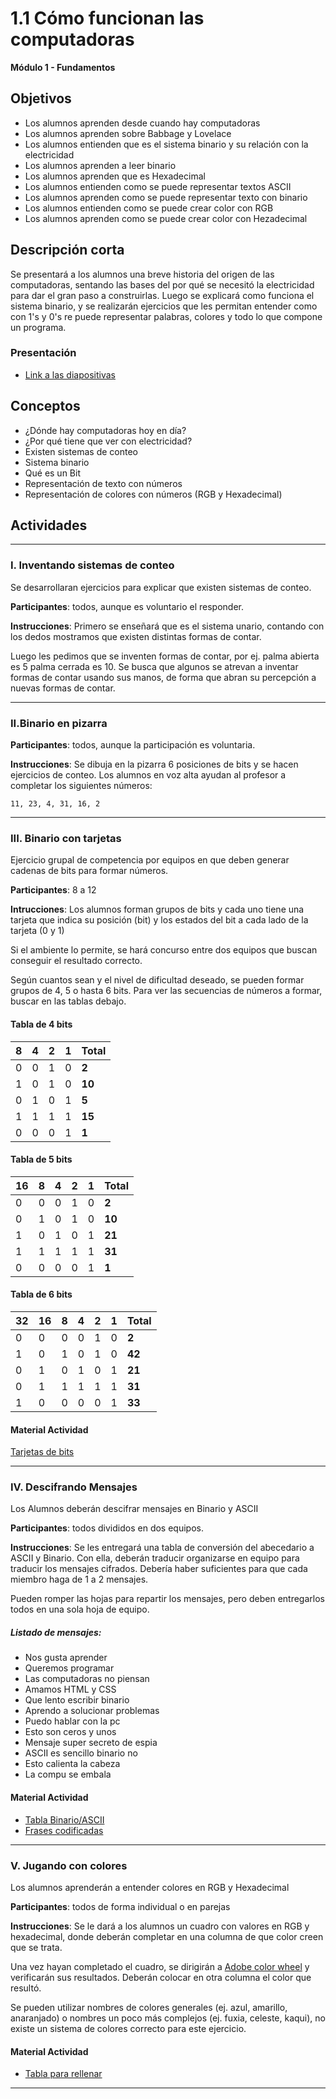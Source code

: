 # 1.1 Cómo funcionan las computadoras

**Módulo 1 - Fundamentos**

## Objetivos

- Los alumnos aprenden desde cuando hay computadoras
- Los alumnos aprenden sobre Babbage y Lovelace
- Los alumnos entienden que es el sistema binario y su relación con la electricidad
- Los alumnos aprenden a leer binario
- Los alumnos aprenden que es Hexadecimal
- Los alumnos entienden como se puede representar textos ASCII
- Los alumnos aprenden como se puede representar texto con binario
- Los alumnos entienden como se puede crear color con RGB
- Los alumnos aprenden como se puede crear color con Hezadecimal

## Descripción corta

Se presentará a los alumnos una breve historia del origen de las computadoras,
sentando las bases del por qué se necesitó la electricidad para dar el gran paso a construirlas.
Luego se explicará como funciona el sistema binario, y se realizarán ejercicios que les permitan
entender como con 1's y 0's re puede representar palabras, colores y todo lo que compone un programa.

### Presentación

- [Link a las diapositivas](https://docs.google.com/presentation/d/10_v26YLs1YZTinSewl7BPb7o80n5wadrkRScgi-Zl5k/edit?usp=sharing)

## Conceptos

- ¿Dónde hay computadoras hoy en día?
- ¿Por qué tiene que ver con electricidad?
- Existen sistemas de conteo
- Sistema binario
- Qué es un Bit
- Representación de texto con números
- Representación de colores con números (RGB y Hexadecimal)

## Actividades

---

### I. Inventando sistemas de conteo

Se desarrollaran ejercicios para explicar que existen sistemas de conteo.

**Participantes**: todos, aunque es voluntario el responder.

**Instrucciones**: Primero se enseñará que es el sistema unario, contando con los dedos mostramos que existen distintas formas de contar.

Luego les pedimos que se inventen formas de contar, por ej. palma abierta es 5 palma cerrada es 10.
Se busca que algunos se atrevan a inventar formas de contar usando sus manos, de forma que abran su percepción a nuevas
formas de contar.

---

### II.Binario en pizarra

**Participantes**: todos, aunque la participación es voluntaria.

**Instrucciones**: Se dibuja en la pizarra 6 posiciones de bits y se hacen ejercicios de conteo.
Los alumnos en voz alta ayudan al profesor a completar los siguientes números:

`11, 23, 4, 31, 16, 2`

---

### III. Binario con tarjetas

Ejercicio grupal de competencia por equipos en que deben generar cadenas de bits para formar números.

**Participantes**: 8 a 12

**Intrucciones**: Los alumnos forman grupos de bits y cada uno tiene una tarjeta que indica su posición (bit) y los estados del
bit a cada lado de la tarjeta (0 y 1)

Si el ambiente lo permite, se hará concurso entre dos equipos que buscan conseguir el resultado correcto.

Según cuantos sean y el nivel de dificultad deseado, se pueden formar grupos de 4, 5 o hasta 6 bits. Para ver las secuencias de números a formar, buscar en las tablas debajo.

#### Tabla de 4 bits

| 8   | 4   | 2   | 1   | Total  |
| --- | --- | --- | --- | ------ |
| 0   | 0   | 1   | 0   | **2**  |
| 1   | 0   | 1   | 0   | **10** |
| 0   | 1   | 0   | 1   | **5**  |
| 1   | 1   | 1   | 1   | **15** |
| 0   | 0   | 0   | 1   | **1**  |

#### Tabla de 5 bits

| 16  | 8   | 4   | 2   | 1   | Total  |
| --- | --- | --- | --- | --- | ------ |
| 0   | 0   | 0   | 1   | 0   | **2**  |
| 0   | 1   | 0   | 1   | 0   | **10** |
| 1   | 0   | 1   | 0   | 1   | **21** |
| 1   | 1   | 1   | 1   | 1   | **31** |
| 0   | 0   | 0   | 0   | 1   | **1**  |

#### Tabla de 6 bits

| 32  | 16  | 8   | 4   | 2   | 1   | Total  |
| --- | --- | --- | --- | --- | --- | ------ |
| 0   | 0   | 0   | 0   | 1   | 0   | **2**  |
| 1   | 0   | 1   | 0   | 1   | 0   | **42** |
| 0   | 1   | 0   | 1   | 0   | 1   | **21** |
| 0   | 1   | 1   | 1   | 1   | 1   | **31** |
| 1   | 0   | 0   | 0   | 0   | 1   | **33** |

#### Material Actividad

[Tarjetas de bits](https://drive.google.com/open?id=1bDADOzCzEgtcdb66yG8KoMT_eP3kqyET)

---

### IV. Descifrando Mensajes

Los Alumnos deberán descifrar mensajes en Binario y ASCII

**Participantes**: todos divididos en dos equipos.

**Instrucciones**: Se les entregará una tabla de conversión del abecedario a ASCII y Binario. Con ella, deberán traducir organizarse en equipo para traducir los mensajes cifrados. Debería haber suficientes para que cada miembro haga de 1 a 2 mensajes.

Pueden romper las hojas para repartir los mensajes, pero deben entregarlos todos en una sola hoja de equipo.

##### Listado de mensajes:

- Nos gusta aprender
- Queremos programar
- Las computadoras no piensan
- Amamos HTML y CSS
- Que lento escribir binario
- Aprendo a solucionar problemas
- Puedo hablar con la pc
- Esto son ceros y unos
- Mensaje super secreto de espia
- ASCII es sencillo binario no
- Esto calienta la cabeza
- La compu se embala

#### Material Actividad

- [Tabla Binario/ASCII](https://drive.google.com/open?id=1en2dd3Jk1M-TK6LdymkhFAtoMTO_E7rLQLIqvsk6UsI)
- [Frases codificadas](https://docs.google.com/document/d/1fo6r169kWLWv9z_r9f77qNSo9jV1H8hXh5P37v1rjl8/edit?usp=sharing)

---

### V. Jugando con colores

Los alumnos aprenderán a entender colores en RGB y Hexadecimal

**Participantes**: todos de forma individual o en parejas

**Instrucciones**: Se le dará a los alumnos un cuadro con valores en RGB y hexadecimal, donde deberán completar en una columna de que color creen que se trata.

Una vez hayan completado el cuadro, se dirigirán a [Adobe color wheel](https://color.adobe.com) y verificarán sus resultados.
Deberán colocar en otra columna el color que resultó.

Se pueden utilizar nombres de colores generales (ej. azul, amarillo, anaranjado) o nombres un poco más complejos (ej. fuxia, celeste, kaqui), no existe un sistema de colores correcto para este ejercicio.

#### Material Actividad

- [Tabla para rellenar](https://docs.google.com/document/d/1frNBcRiBQXXzc4Nub5JjmRPXsfwoL2jyBFBKXrZF59o/edit?usp=sharing)

---




